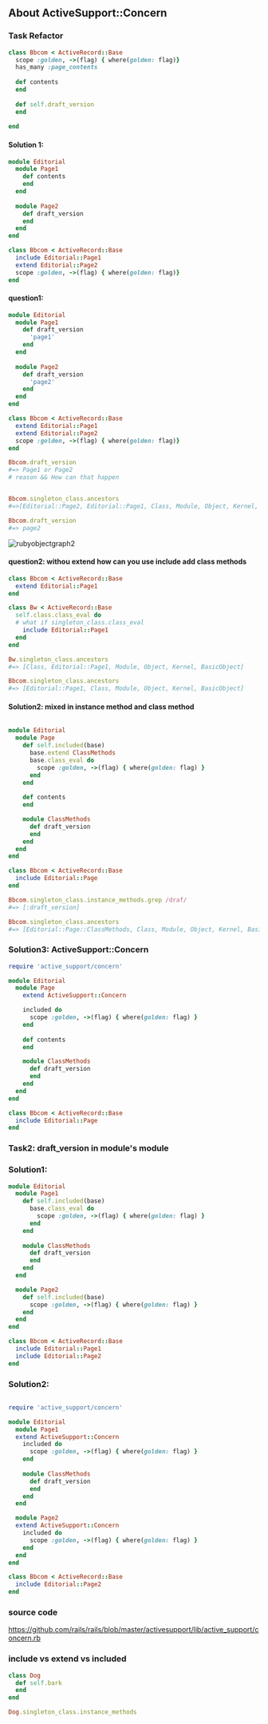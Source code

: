 ## About ActiveSupport::Concern

### Task Refactor

```ruby
class Bbcom < ActiveRecord::Base
  scope :golden, ->(flag) { where(golden: flag)}
  has_many :page_contents
  
  def contents
  end
  
  def self.draft_version
  end
  
end
```

#### Solution 1: 

```ruby
module Editorial
  module Page1
    def contents
    end
  end
  
  module Page2
    def draft_version
    end
  end
end

class Bbcom < ActiveRecord::Base
  include Editorial::Page1
  extend Editorial::Page2
  scope :golden, ->(flag) { where(golden: flag)}
end

```

#### question1: 
```ruby
module Editorial
  module Page1
    def draft_version
      'page1'
    end
  end
  
  module Page2
    def draft_version
      'page2'
    end
  end
end

class Bbcom < ActiveRecord::Base
  extend Editorial::Page1
  extend Editorial::Page2
  scope :golden, ->(flag) { where(golden: flag)}
end

Bbcom.draft_version
#=> Page1 or Page2 
# reason && How can that happen


Bbcom.singleton_class.ancestors
#=>[Editorial::Page2, Editorial::Page1, Class, Module, Object, Kernel, BasicObject]

Bbcom.draft_version
#=> page2
```

![rubyobjectgraph2](https://f.cloud.github.com/assets/83296/1060191/525175a0-11aa-11e3-9bc8-20bf90f00c40.png)

#### question2: withou extend how can you use include add class methods

```ruby
class Bbcom < ActiveRecord::Base
  extend Editorial::Page1
end

class Bw < ActiveRecord::Base
  self.class.class_eval do
  # what if singleton_class.class_eval
    include Editorial::Page1
  end
end

Bw.singleton_class.ancestors
#=> [Class, Editorial::Page1, Module, Object, Kernel, BasicObject]

Bbcom.singleton_class.ancestors
#=> [Editorial::Page1, Class, Module, Object, Kernel, BasicObject]
```



#### Solution2: mixed in instance method and class method

```ruby

module Editorial
  module Page
    def self.included(base)
      base.extend ClassMethods
      base.class_eval do
        scope :golden, ->(flag) { where(golden: flag) }
      end
    end
    
    def contents
    end

    module ClassMethods
      def draft_version
      end
    end
  end
end

class Bbcom < ActiveRecord::Base
  include Editorial::Page
end

Bbcom.singleton_class.instance_methods.grep /draf/
#=> [:draft_version]

Bbcom.singleton_class.ancestors
#=> [Editorial::Page::ClassMethods, Class, Module, Object, Kernel, BasicObject]

```

### Solution3: ActiveSupport::Concern

```ruby
require 'active_support/concern'

module Editorial
  module Page
    extend ActiveSupport::Concern

    included do
      scope :golden, ->(flag) { where(golden: flag) }
    end
    
    def contents
    end

    module ClassMethods
      def draft_version
      end
    end
  end
end

class Bbcom < ActiveRecord::Base
  include Editorial::Page
end
```

### Task2: draft_version in module's module


### Solution1:

```ruby
module Editorial
  module Page1
    def self.included(base)
      base.class_eval do
        scope :golden, ->(flag) { where(golden: flag) }
      end
    end
    
    module ClassMethods
      def draft_version
      end
    end
  end

  module Page2
    def self.included(base)
      scope :golden, ->(flag) { where(golden: flag) }
    end
  end
end

class Bbcom < ActiveRecord::Base 
  include Editorial::Page1 
  include Editorial::Page2
end

```

### Solution2:

```ruby

require 'active_support/concern'

module Editorial
  module Page1
  extend ActiveSupport::Concern
    included do
      scope :golden, ->(flag) { where(golden: flag) }
    end 
    
    module ClassMethods
      def draft_version
      end
    end
  end

  module Page2
  extend ActiveSupport::Concern
    included do 
      scope :golden, ->(flag) { where(golden: flag) }
    end
  end
end

class Bbcom < ActiveRecord::Base 
  include Editorial::Page2
end

```

### source code

https://github.com/rails/rails/blob/master/activesupport/lib/active_support/concern.rb



### include vs extend vs included

```ruby
class Dog
  def self.bark
  end
end

Dog.singleton_class.instance_methods
```



